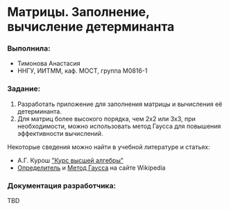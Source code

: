 ﻿# Матрицы. Заполнение, вычисление детерминанта

### Выполнила:

 - Тимонова Анастасия
 - ННГУ, ИИТММ, каф. МОСТ, группа М0816-1

### Задание:
1. Разработать приложение для заполнения матрицы и вычисления её детерминанта.
2. Для матриц более высокого порядка, чем 2х2 или 3х3, при необходимости, можно использовать метод Гаусса для повышения эффективности вычислений.

Некоторые сведения можно найти в учебной литературе и статьях:
 - А.Г. Курош ["Курс высшей алгебры"](vilenin.narod.ru/Mm/Books/65/book65_1.pdf)
 - [Определитель](https://ru.wikipedia.org/wiki/%D0%9E%D0%BF%D1%80%D0%B5%D0%B4%D0%B5%D0%BB%D0%B8%D1%82%D0%B5%D0%BB%D1%8C) и [Метод Гаусса](https://ru.wikipedia.org/wiki/%D0%9C%D0%B5%D1%82%D0%BE%D0%B4_%D0%93%D0%B0%D1%83%D1%81%D1%81%D0%B0) на сайте Wikipedia

### Документация разработчика:

TBD
